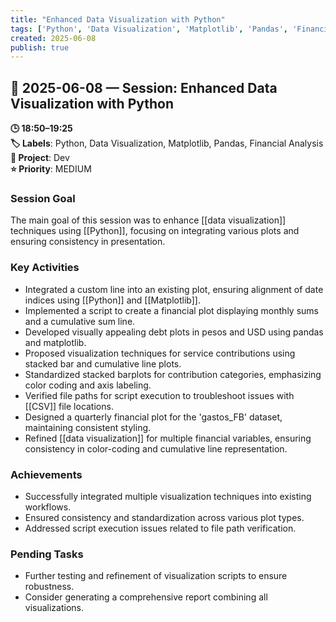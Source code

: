 ```yaml
---
title: "Enhanced Data Visualization with Python"
tags: ['Python', 'Data Visualization', 'Matplotlib', 'Pandas', 'Financial Analysis']
created: 2025-06-08
publish: true
---
```


## 📅 2025-06-08 — Session: Enhanced Data Visualization with Python

**🕒 18:50–19:25**  
**🏷️ Labels**: Python, Data Visualization, Matplotlib, Pandas, Financial Analysis  
**📂 Project**: Dev  
**⭐ Priority**: MEDIUM  


### Session Goal
The main goal of this session was to enhance [[data visualization]] techniques using [[Python]], focusing on integrating various plots and ensuring consistency in presentation.

### Key Activities
- Integrated a custom line into an existing plot, ensuring alignment of date indices using [[Python]] and [[Matplotlib]].
- Implemented a script to create a financial plot displaying monthly sums and a cumulative sum line.
- Developed visually appealing debt plots in pesos and USD using pandas and matplotlib.
- Proposed visualization techniques for service contributions using stacked bar and cumulative line plots.
- Standardized stacked barplots for contribution categories, emphasizing color coding and axis labeling.
- Verified file paths for script execution to troubleshoot issues with [[CSV]] file locations.
- Designed a quarterly financial plot for the 'gastos_FB' dataset, maintaining consistent styling.
- Refined [[data visualization]] for multiple financial variables, ensuring consistency in color-coding and cumulative line representation.

### Achievements
- Successfully integrated multiple visualization techniques into existing workflows.
- Ensured consistency and standardization across various plot types.
- Addressed script execution issues related to file path verification.

### Pending Tasks
- Further testing and refinement of visualization scripts to ensure robustness.
- Consider generating a comprehensive report combining all visualizations.
